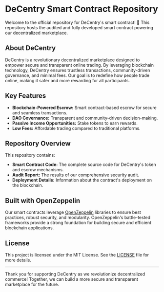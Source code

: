 # DeCentry Smart Contract Repository

Welcome to the official repository for DeCentry's smart contract! 🚀 This repository hosts the audited and fully developed smart contract powering our decentralized marketplace.

## About DeCentry

DeCentry is a revolutionary decentralized marketplace designed to empower secure and transparent online trading. By leveraging blockchain technology, DeCentry ensures trustless transactions, community-driven governance, and minimal fees. Our goal is to redefine how people trade online, making it safer and more rewarding for all participants.

## Key Features

- **Blockchain-Powered Escrow:** Smart contract-based escrow for secure and seamless transactions.
- **DAO Governance:** Transparent and community-driven decision-making.
- **Passive Income Opportunities:** Stake tokens to earn rewards.
- **Low Fees:** Affordable trading compared to traditional platforms.

## Repository Overview

This repository contains:

- **Smart Contract Code:** The complete source code for DeCentry's token and escrow mechanisms.
- **Audit Report:** The results of our comprehensive security audit.
- **Deployment Details:** Information about the contract's deployment on the blockchain.

## Built with OpenZeppelin

Our smart contracts leverage [OpenZeppelin](https://openzeppelin.com/) libraries to ensure best practices, robust security, and modularity. OpenZeppelin's battle-tested frameworks provide a strong foundation for building secure and efficient blockchain applications.

## License

This project is licensed under the MIT License. See the [LICENSE](./LICENSE) file for more details.

---

Thank you for supporting DeCentry as we revolutionize decentralized commerce! Together, we can build a more secure and transparent marketplace for the future.
